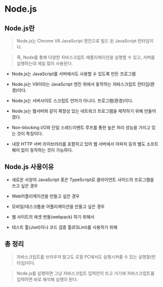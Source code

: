 # Node.js
## Node.js란

> Node.js는 Chrome V8 JavaScript 엔진으로 빌드 된 JavaScript 런타임이다.

> 즉, Node를 통해 다양한 자바스크립트 애플리케이션을 실행할 수 있고, 서버를 실행하는데 제일 많이 사용된다.

* Node.js는 JavaScript를 서버에서도 사용할 수 있도록 만든 프로그램

* Node.js는 V8이라는 JavaScript 엔진 위에서 동작하는 자바스크립트 런타임(환경)이다.

* Node.js는 서버사이트 스크립트 언어가 아니다. 프로그램(환경)이다.

* Node.js는 웹서버와 같이 확장성 있는 네트워크 프로그램을 제작하기 위해 만들어졌다.

* Non-blocking I/O와 단일 스레드이벤트 루프를 통한 높은 처리 성능을 가지고 있는 것이 특징이다.

* 내장 HTTP 서버 라이브러리를 포함하고 있어 웹 서버에서 아파치 등의 별도 소프트웨어 없이 동작하는 것이 가능하다.

## Node.js 사용이유

* 새로운 사양의 JavaScript 홋은 TypeScript로 클라이언트 사이드의 프로그램을 쓰고 싶은 경우

* Web어플리케이션을 만들고 싶은 경우

* 모바일/데스크톱용 어플리케이션을 만들고 싶은 경우

* 웹 사이트의 에셋 번들(webpack) 하기 위해서 

* 테스트 툴(Jset)이나 코드 검증 툴(ESLint)를 사용하기 위해

## 총 정리

> 자바스크립트를 브라우저 말고도 로컬 PC에서도 실행시켜줄 수 있는 실행찰(런타임)이다.

> Node.js를 실행하면 그냥 자바스크립트 입력란이 뜨고 거기에 자바스크립트를 입력하면 바로 해석해 실행이 된다.